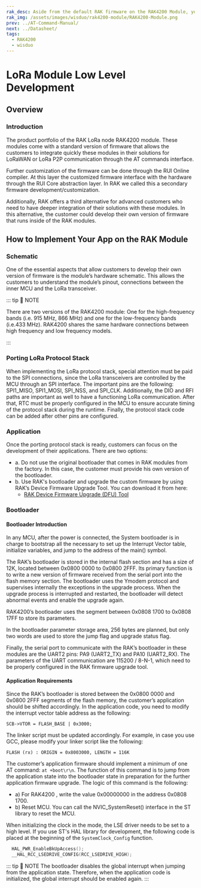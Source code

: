 ```yaml
---
rak_desc: Aside from the default RAK firmware on the RAK4200 Module, you can create custom firmware using RUI (RAKwireless Unified Interface) or the actual SDK from the manufacturer of the microcontroller that is used inside the module.
rak_img: /assets/images/wisduo/rak4200-module/RAK4200-Module.png
prev: ../AT-Command-Manual/
next: ../Datasheet/
tags:
  - RAK4200
  - wisduo
---
```


# LoRa Module Low Level Development

## Overview

### Introduction

The product portfolio of the RAK LoRa node RAK4200 module. These modules come with a standard version of firmware that allows the customers to integrate quickly these modules in their solutions for LoRaWAN or LoRa P2P communication through the AT commands interface.

Further customization of the firmware can be done through the RUI Online compiler. At this layer the customized firmware interface with the hardware through the RUI Core abstraction layer. In RAK we called this a secondary firmware development/customization.

Additionally, RAK offers a third alternative for advanced customers who need to have deeper integration of their solutions with these modules. In this alternative, the customer could develop their own version of firmware that runs inside of the RAK modules.

## How to Implement Your App on the RAK Module

### Schematic

One of the essential aspects that allow customers to develop their own version of firmware is the module’s hardware schematic. This allows the customers to understand the module’s pinout, connections between the inner MCU and the LoRa transceiver.

::: tip 📝 NOTE

There are two versions of the RAK4200 module: One for the high-frequency bands (i.e. 915&nbsp;MHz, 866&nbsp;MHz) and one for the low-frequency bands (i.e.433&nbsp;MHz). RAK4200 shares the same hardware connections between high frequency and low frequency models.

:::

### Porting LoRa Protocol Stack

When implementing the LoRa protocol stack, special attention must be paid to the SPI connections, since the LoRa transceivers are controlled by the MCU through an SPI interface. The important pins are the following: SPI1_MISO, SPI1_MOSI, SPI_NSS, and SPI_CLK. Additionally, the DIO and RFI paths are important as well to have a functioning LoRa communication.
After that, RTC must be properly configured in the MCU to ensure accurate timing of the protocol stack during the runtime.
Finally, the protocol stack code can be added after other pins are configured.

### Application

Once the porting protocol stack is ready, customers can focus on the development of their applications. There are two options:

- a. Do not use the original bootloader that comes in RAK modules from the factory. In this case, the customer must provide his own version of the bootloader.
- b. Use RAK's bootloader and upgrade the custom firmware by using RAK’s Device Firmware Upgrade Tool. You can download it from here:
    - [RAK Device Firmware Upgrade (DFU) Tool](https://downloads.rakwireless.com/#LoRa/Tools/RAK_Device_Firmware_Upgrade_tool/)

### Bootloader

#### Bootloader Introduction

In any MCU, after the power is connected, the System bootloader is in charge to bootstrap all the necessary to set up the Interrupt Vector table, initialize variables, and jump to the address of the main() symbol.

<rk-img
  src="/assets/images/wisduo/rak4200-module/deep-development/boot-mode.png"
  width="100%"
  caption="The flash section is between the 0x0800 0000 and 0x080X 0000. The X depends on the different models of MCU"
/>

The RAK’s bootloader is stored in the internal flash section and has a size of 12K, located between 0x0800 0000 to 0x0800 2FFF. Its primary function is to write a new version of firmware received from the serial port into the flash memory section. The bootloader uses the Ymodem protocol and supervises internally the exceptions in the upgrade process. When the upgrade process is interrupted and restarted, the bootloader will detect abnormal events and enable the upgrade again.

RAK4200’s bootloader uses the segment between 0x0808 1700 to 0x0808 17FF to store its parameters.

In the bootloader parameter storage area, 256 bytes are planned, but only two words are used to store the jump flag and upgrade status flag.

Finally, the serial port to communicate with the RAK’s bootloader in these modules are the UART2 pins: PA9 (UART2_TX) and PA10 (UART2_RX). The parameters of the UART communication are 115200 / 8-N-1, which need to be properly configured in the RAK firmware upgrade tool.

#### Application Requirements

Since the RAK’s bootloader is stored between the 0x0800 0000 and 0x0800 2FFF segments of the flash memory, the customer’s application should be shifted accordingly. In the application code, you need to modify the interrupt vector table address as the following:

`SCB->VTOR = FLASH_BASE | 0x3000;`

The linker script must be updated accordingly. For example, in case you use GCC, please modify your linker script like the following:

`FLASH (rx) : ORIGIN = 0x8003000, LENGTH = 116K`

The customer’s application firmware should implement a minimum of one AT command: `at +boot\r\n`. The function of this command is to jump from the application state into the bootloader state in preparation for the further application firmware upgrade. The logic of this command is the following:

- a) For RAK4200 , write the value 0x00000000 in the address 0x0808 1700.
- b) Reset MCU. You can call the NVIC_SystemReset() interface in the ST library to reset the MCU.

When initializing the clock in the mode, the LSE driver needs to be set to a high level. If you use ST's HAL library for development, the following code is placed at the beginning of the `SystemClock_Config` function.

```c
  HAL_PWR_EnableBkUpAccess();
  __HAL_RCC_LSEDRIVE_CONFIG(RCC_LSEDRIVE_HIGH);
```

::: tip 📝 NOTE
The bootloader disables the global interrupt when jumping from the application state.
Therefore, when the application code is initialized, the global interrupt should be enabled again.
:::
